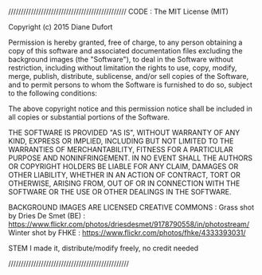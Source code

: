 ///////////////////////////////////////////////
CODE : The MIT License (MIT)

Copyright (c) 2015 Diane Dufort

Permission is hereby granted, free of charge, to any person obtaining a copy of this software and associated documentation files excluding the background images (the "Software"), to deal in the Software without restriction, including without limitation the rights to use, copy, modify, merge, publish, distribute, sublicense, and/or sell copies of the Software, and to permit persons to whom the Software is furnished to do so, subject to the following conditions:

The above copyright notice and this permission notice shall be included in all copies or substantial portions of the Software.

THE SOFTWARE IS PROVIDED "AS IS", WITHOUT WARRANTY OF ANY KIND, EXPRESS OR IMPLIED, INCLUDING BUT NOT LIMITED TO THE WARRANTIES OF MERCHANTABILITY, FITNESS FOR A PARTICULAR PURPOSE AND NONINFRINGEMENT. IN NO EVENT SHALL THE AUTHORS OR COPYRIGHT HOLDERS BE LIABLE FOR ANY CLAIM, DAMAGES OR OTHER LIABILITY, WHETHER IN AN ACTION OF CONTRACT, TORT OR OTHERWISE, ARISING FROM, OUT OF OR IN CONNECTION WITH THE SOFTWARE OR THE USE OR OTHER DEALINGS IN THE SOFTWARE.


BACKGROUND IMAGES ARE LICENSED CREATIVE COMMONS : 
Grass shot by Dries De Smet (BE) : https://www.flickr.com/photos/driesdesmet/9178790558/in/photostream/
Winter shot by FHKE : https://www.flickr.com/photos/fhke/4333393031/

STEM 
I made it, distribute/modify freely, no credit needed

////////////////////////////////////////////////